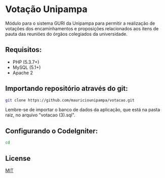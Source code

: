 Votação Unipampa
======

Módulo para o sistema GURI da Unipampa para permitir a realização de votações dos encaminhamentos e proposições relacionados aos itens de pauta das reuniões do órgãos colegiados da universidade.

## Requisitos:

* PHP (5.3.7+)
* MySQL (5.1+)
* Apache 2

## Importando repositório através do git:

```BASH
git clone https://github.com/mauriciounipampa/votacao.git
```
Lembre-se de importar o banco de dados da aplicação, que está na pasta raiz, no arquivo "votacao (3).sql".

## Configurando o CodeIgniter:

```BASH
cd 
```


## License

[MIT](https://github.com/hhxsv5/php-sse/blob/master/LICENSE)
